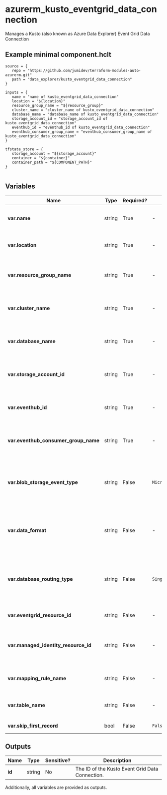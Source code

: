 # azurerm_kusto_eventgrid_data_connection

Manages a Kusto (also known as Azure Data Explorer) Event Grid Data Connection

## Example minimal component.hclt

```hcl
source = {
   repo = "https://github.com/jumidev/terraform-modules-auto-azurerm.git" 
   path = "data_explorer/kusto_eventgrid_data_connection" 
}

inputs = {
   name = "name of kusto_eventgrid_data_connection" 
   location = "${location}" 
   resource_group_name = "${resource_group}" 
   cluster_name = "cluster_name of kusto_eventgrid_data_connection" 
   database_name = "database_name of kusto_eventgrid_data_connection" 
   storage_account_id = "storage_account_id of kusto_eventgrid_data_connection" 
   eventhub_id = "eventhub_id of kusto_eventgrid_data_connection" 
   eventhub_consumer_group_name = "eventhub_consumer_group_name of kusto_eventgrid_data_connection" 
}

tfstate_store = {
   storage_account = "${storage_account}" 
   container = "${container}" 
   container_path = "${COMPONENT_PATH}" 
}


```

## Variables

| Name | Type | Required? |  Default  |  Description |
| ---- | ---- | --------- |  ----------- | ----------- |
| **var.name** | string | True | -  |  The name of the Kusto Event Grid Data Connection to create. Changing this forces a new resource to be created. | 
| **var.location** | string | True | -  |  The location where the Kusto Database should be created. Changing this forces a new resource to be created. | 
| **var.resource_group_name** | string | True | -  |  Specifies the Resource Group where the Kusto Database should exist. Changing this forces a new resource to be created. | 
| **var.cluster_name** | string | True | -  |  Specifies the name of the Kusto Cluster this data connection will be added to. Changing this forces a new resource to be created. | 
| **var.database_name** | string | True | -  |  Specifies the name of the Kusto Database this data connection will be added to. Changing this forces a new resource to be created. | 
| **var.storage_account_id** | string | True | -  |  Specifies the resource id of the Storage Account this data connection will use for ingestion. Changing this forces a new resource to be created. | 
| **var.eventhub_id** | string | True | -  |  Specifies the resource id of the Event Hub this data connection will use for ingestion. Changing this forces a new resource to be created. | 
| **var.eventhub_consumer_group_name** | string | True | -  |  Specifies the Event Hub consumer group this data connection will use for ingestion. Changing this forces a new resource to be created. | 
| **var.blob_storage_event_type** | string | False | `Microsoft.Storage.BlobCreated`  |  Specifies the blob storage event type that needs to be processed. Possible Values are `Microsoft.Storage.BlobCreated` and `Microsoft.Storage.BlobRenamed`. Defaults to `Microsoft.Storage.BlobCreated`. | 
| **var.data_format** | string | False | -  |  Specifies the data format of the EventHub messages. Allowed values: `APACHEAVRO`, `AVRO`, `CSV`, `JSON`, `MULTIJSON`, `ORC`, `PARQUET`, `PSV`, `RAW`, `SCSV`, `SINGLEJSON`, `SOHSV`, `TSV`, `TSVE`, `TXT` and `W3CLOGFILE`. | 
| **var.database_routing_type** | string | False | `Single`  |  Indication for database routing information from the data connection, by default only database routing information is allowed. Allowed values: `Single`, `Multi`. Changing this forces a new resource to be created. Defaults to `Single`. | 
| **var.eventgrid_resource_id** | string | False | -  |  The resource ID of the event grid that is subscribed to the storage account events. | 
| **var.managed_identity_resource_id** | string | False | -  |  Empty for non-managed identity based data connection. For system assigned identity, provide cluster resource Id. For user assigned identity (UAI) provide the UAI resource Id. | 
| **var.mapping_rule_name** | string | False | -  |  Specifies the mapping rule used for the message ingestion. Mapping rule must exist before resource is created. | 
| **var.table_name** | string | False | -  |  Specifies the target table name used for the message ingestion. Table must exist before resource is created. | 
| **var.skip_first_record** | bool | False | `False`  |  is the first record of every file ignored? Defaults to `false`. | 



## Outputs

| Name | Type | Sensitive? | Description |
| ---- | ---- | --------- | --------- |
| **id** | string | No  | The ID of the Kusto Event Grid Data Connection. | 

Additionally, all variables are provided as outputs.
